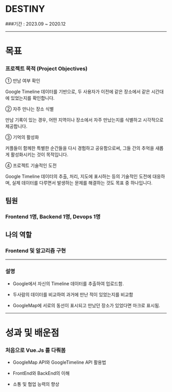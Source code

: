 # DESTINY

###기간 : 2023.09 ~ 2020.12

---

# 목표

### 프로젝트 목적 (Project Objectives)


① 만남 여부 확인


Google Timeline 데이터를 기반으로, 두 사용자가 이전에 같은 장소에서 같은 시간대에 있었는지를 확인합니다. 


② 자주 만나는 장소 식별


  만남 기록이 있는 경우, 어떤 지역이나 장소에서 자주 만났는지를 식별하고 시각적으로 제공합니다.

  
③ 기억의 활성화


  커플들이 함께한 특별한 순간들을 다시 경험하고 공유함으로써, 그들 간의 추억을 새롭게 활성화시키는 것이 목적입니다. 


④ 프로젝트 기술적인 도전

  Google Timeline 데이터의 추출, 처리, 지도에 표시하는 등의 기술적인 도전에 대응하며, 실제 데이터를 다루면서 발생하는 문제를 해결하는 것도 목표 중 하나입니다. 


## 팀원
### Frontend 1명, Backend 1명, Devops 1명

## 나의 역할 
### Frontend 및 알고리즘 구현
---

### 설명
* Google에서 자신의 Timeline 데이터를 추출하여 업로드함.

* 두사람의 데이터를 비교하여 과거에 만난 적이 있었는지를 비교함

* GoogleMap에 서로의 동선이 표시되고 만났던 장소가 있었다면 마크로 표시됨.

---

# 성과 및 배운점

### 처음으로 Vue.Js 를 다뤄봄

* GoogleMap API와 GoogleTimeline API 활용법

* FrontEnd와 BackEnd의 이해

* 소통 및 협업 능력의 향상
